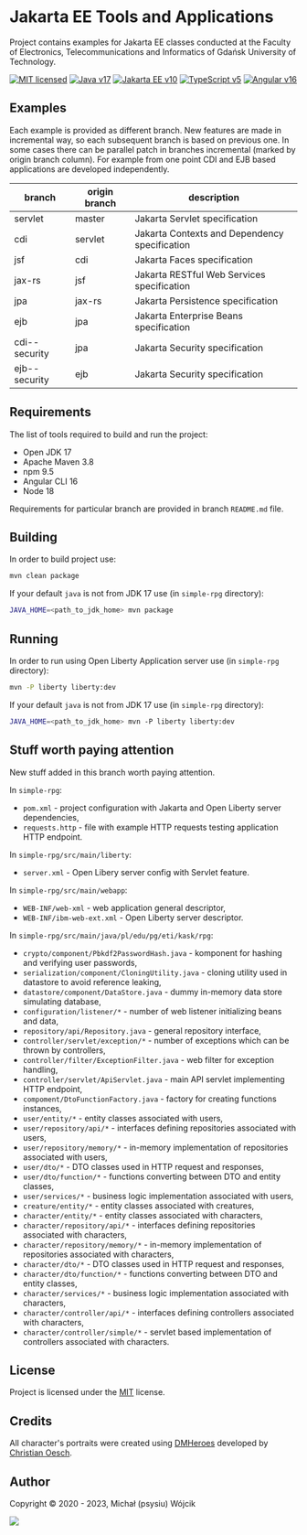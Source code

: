# Jakarta EE Tools and Applications

Project contains examples for Jakarta EE classes conducted at the Faculty of Electronics, Telecommunications and
Informatics of Gdańsk University of Technology.

[![MIT licensed][shield-mit]](LICENSE)
[![Java v17][shield-java]](https://openjdk.java.net/projects/jdk/17/)
[![Jakarta EE v10][shield-jakarta]](https://jakarta.ee/specifications/platform/10/)
[![TypeScript v5][shield-typescript]](https://jakarta.ee/specifications/platform/10/)
[![Angular v16][shield-angular]](https://jakarta.ee/specifications/platform/10/)

## Examples

Each example is provided as different branch. New features are made in incremental way, so each subsequent branch is
based on previous one. In some cases there can be parallel patch in branches incremental (marked by origin branch
column). For example from one point CDI and EJB based applications are developed independently.

| branch        | origin branch | description                                   |
|---------------|---------------|-----------------------------------------------|
| servlet       | master        | Jakarta Servlet specification                 |
| cdi           | servlet       | Jakarta Contexts and Dependency specification |
| jsf           | cdi           | Jakarta Faces specification                   |
| jax-rs        | jsf           | Jakarta RESTful Web Services specification    |
| jpa           | jax-rs        | Jakarta Persistence specification             |
| ejb           | jpa           | Jakarta Enterprise Beans specification        |
| cdi--security | jpa           | Jakarta Security specification                |
| ejb--security | ejb           | Jakarta Security specification                |

## Requirements

The list of tools required to build and run the project:

* Open JDK 17
* Apache Maven 3.8
* npm 9.5
* Angular CLI 16
* Node 18

Requirements for particular branch are provided in branch `README.md` file.

## Building

In order to build project use:

```bash
mvn clean package
```

If your default `java` is not from JDK 17 use (in `simple-rpg` directory):

```bash
JAVA_HOME=<path_to_jdk_home> mvn package
```

## Running

In order to run using Open Liberty Application server use (in `simple-rpg` directory):

```bash
mvn -P liberty liberty:dev
```

If your default `java` is not from JDK 17 use (in `simple-rpg` directory):

```bash
JAVA_HOME=<path_to_jdk_home> mvn -P liberty liberty:dev
```

## Stuff worth paying attention

New stuff added in this branch worth paying attention.

In `simple-rpg`:

* `pom.xml` - project configuration with Jakarta and Open Liberty server dependencies,
* `requests.http` - file with example HTTP requests testing application HTTP endpoint.

In `simple-rpg/src/main/liberty`:

* `server.xml` - Open Libery server config with Servlet feature.

In `simple-rpg/src/main/webapp`:

* `WEB-INF/web-xml` - web application general descriptor,
* `WEB-INF/ibm-web-ext.xml` - Open Liberty server descriptor.

In `simple-rpg/src/main/java/pl/edu/pg/eti/kask/rpg`:

* `crypto/component/Pbkdf2PasswordHash.java` - komponent for hashing and verifying user passwords,
* `serialization/component/CloningUtility.java` - cloning utility used in datastore to avoid reference leaking,
* `datastore/component/DataStore.java` - dummy in-memory data store simulating database,
* `configuration/listener/*` - number of web listener initializing beans and data,
* `repository/api/Repository.java` - general repository interface,
* `controller/servlet/exception/*` - number of exceptions which can be thrown by controllers,
* `controller/filter/ExceptionFilter.java` - web filter for exception handling,
* `controller/servlet/ApiServlet.java` - main API servlet implementing HTTP endpoint,
* `compoment/DtoFunctionFactory.java` - factory for creating functions instances,
* `user/entity/*` - entity classes associated with users,
* `user/repository/api/*` - interfaces defining repositories associated with users,
* `user/repository/memory/*` - in-memory implementation of repositories associated with users,
* `user/dto/*` - DTO classes used in HTTP request and responses,
* `user/dto/function/*` - functions converting between DTO and entity classes,
* `user/services/*` - business logic implementation associated with users,
* `creature/entity/*` - entity classes associated with creatures,
* `character/entity/*` - entity classes associated with characters,
* `character/repository/api/*` - interfaces defining repositories associated with characters,
* `character/repository/memory/*` - in-memory implementation of repositories associated with characters,
* `character/dto/*` - DTO classes used in HTTP request and responses,
* `character/dto/function/*` - functions converting between DTO and entity classes,
* `character/services/*` - business logic implementation associated with characters,
* `character/controller/api/*` - interfaces defining controllers associated with characters,
* `character/controller/simple/*` - servlet based implementation of controllers associated with characters.

## License

Project is licensed under the [MIT](LICENSE) license.

## Credits

All character's portraits were created using [DMHeroes](http://dmheroes.com/) developed by
[Christian Oesch](https://twitter.com/ChristianOesch).

## Author

Copyright &copy; 2020 - 2023, Michał (psysiu) Wójcik

[![][gravatar-psysiu]]()

[shield-mit]: https://img.shields.io/badge/license-MIT-blue.svg
[shield-java]: https://img.shields.io/badge/Java-17-blue.svg
[shield-jakarta]: https://img.shields.io/badge/Jakarta_EE-10-blue.svg
[shield-typescript]: https://img.shields.io/badge/TypeScript-5-blue.svg
[shield-angular]: https://img.shields.io/badge/Angular-16-blue.svg
[gravatar-psysiu]: https://s.gravatar.com/avatar/b61b36a5b97ca33e9d11d122c143b9f0
